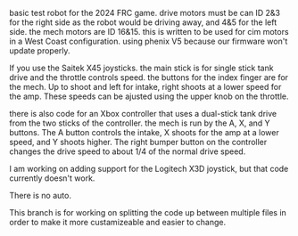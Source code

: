 basic test robot for the 2024 FRC game. drive motors must be can ID 2&3 for the right side as the robot would be driving away, and 4&5 for the left side. the mech motors are ID 16&15.
this is written to be used for cim motors in a West Coast configuration. using phenix V5 because our firmware won't update properly. 

If you use the Saitek X45 joysticks. the main stick is for single stick tank drive and the throttle controls speed. the buttons for the index finger are for the mech. Up to shoot and left for intake, right shoots at a lower speed for the amp. These speeds can be ajusted using the upper knob on the throttle.

there is also code for an Xbox controller that uses a dual-stick tank drive from the two sticks of the controller. the mech is run by the A, X, and Y buttons.
The A button controls the intake, X shoots for the amp at a lower speed, and Y shoots higher. The right bumper button on the controller changes the drive speed to about 1/4 of the normal drive speed.

I am working on adding support for the Logitech X3D joystick, but that code currently doesn't work.

There is no auto.

This branch is for working on splitting the code up between multiple files in order to make it more custamizeable and easier to change.

